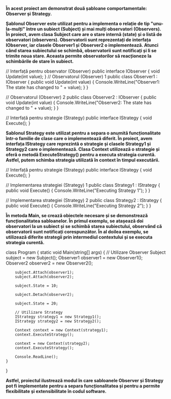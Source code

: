 **În acest proiect am demonstrat două șabloane comportamentale: Observer și Strategy.**

**Șablonul Observer este utilizat pentru a implementa o relație de tip "unu-la-mulți" între un subiect (Subject) și mai mulți observatori (Observers). În proiect, avem clasa Subject care are o stare internă (state) și o listă de observatori (observers). Observatorii sunt reprezentați de interfața IObserver, iar clasele Observer1 și Observer2 o implementează. Atunci când starea subiectului se schimbă, observatorii sunt notificați și li se trimite noua stare. Aceasta permite observatorilor să reacționeze la schimbările de stare în subiect.**

// Interfață pentru observator (Observer)
public interface IObserver
{
    void Update(int value);
}
// Observatorul (Observer) 1
public class Observer1 : IObserver
{
    public void Update(int value)
    {
        Console.WriteLine("Observer1: The state has changed to " + value);
    }
}

// Observatorul (Observer) 2
public class Observer2 : IObserver
{
    public void Update(int value)
    {
        Console.WriteLine("Observer2: The state has changed to " + value);
    }
}

// Interfață pentru strategie (Strategy)
public interface IStrategy
{
    void Execute();
}

**Sablonul Strategy este utilizat pentru a separa o anumită funcționalitate într-o familie de clase care o implementează diferit. În proiect, avem interfața IStrategy care reprezintă o strategie și clasele Strategy1 și Strategy2 care o implementează. Clasa Context utilizează o strategie și oferă o metodă ExecuteStrategy() pentru a executa strategia curentă. Astfel, putem schimba strategia utilizată în context în timpul executării.**

// Interfață pentru strategie (Strategy)
public interface IStrategy
{
    void Execute();
}

// Implementarea strategiei (Strategy) 1
public class Strategy1 : IStrategy
{
    public void Execute()
    {
        Console.WriteLine("Executing Strategy 1");
    }
}

// Implementarea strategiei (Strategy) 2
public class Strategy2 : IStrategy
{
    public void Execute()
    {
        Console.WriteLine("Executing Strategy 2");
    }
}

**În metoda Main, se crează obiectele necesare și se demonstrează funcționalitatea sabloanelor. În primul exemplu, se atașează doi observatori la un subiect și se schimbă starea subiectului, observând că observatorii sunt notificați corespunzător. În al doilea exemplu, se utilizează diferite strategii prin intermediul contextului și se executa strategia curentă.**

class Program
{
    static void Main(string[] args)
    {
        // Utilizare Observer
        Subject subject = new Subject();
        Observer1 observer1 = new Observer1();
        Observer2 observer2 = new Observer2();

        subject.Attach(observer1);
        subject.Attach(observer2);

        subject.State = 10;

        subject.Detach(observer2);

        subject.State = 20;

        // Utilizare Strategy
        IStrategy strategy1 = new Strategy1();
        IStrategy strategy2 = new Strategy2();

        Context context = new Context(strategy1);
        context.ExecuteStrategy();

        context = new Context(strategy2);
        context.ExecuteStrategy();

        Console.ReadLine();
    }
}

**Astfel, proiectul ilustrează modul în care sabloanele Observer și Strategy pot fi implementate pentru a separa funcționalitatea și pentru a permite flexibilitate și extensibilitate în codul software.**